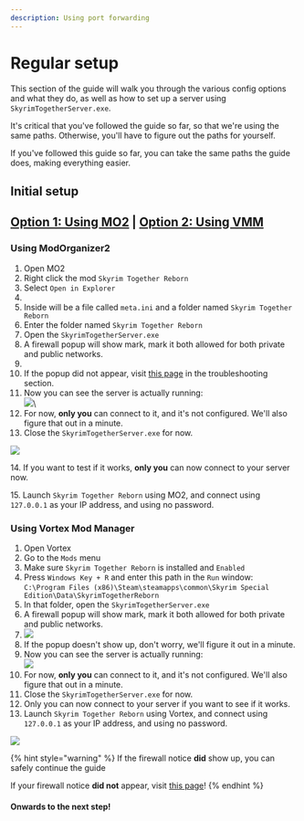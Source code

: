 ```yaml
---
description: Using port forwarding
---
```


# Regular setup

This section of the guide will walk you through the various config options and what they do, as well as how to set up a server using `SkyrimTogetherServer.exe`.

It's critical that you've followed the guide so far, so that we're using the same paths. Otherwise, you'll have to figure out the paths for yourself.

If you've followed this guide so far, you can take the same paths the guide does, making everything easier.

## Initial setup

## [Option 1: Using MO2](./#using-modorganizer2) | [Option 2: Using VMM](./#using-vortex-mod-manager)



### **Using ModOrganizer2**

1. Open MO2
2. Right click the mod `Skyrim Together Reborn`
3. Select `Open in Explorer`
4. <img src="https://i.imgur.com/7ngdTQh.png" alt="" data-size="original">
5. Inside will be a file called `meta.ini` and a folder named `Skyrim Together Reborn`
6. Enter the folder named `Skyrim Together Reborn`
7. Open the `SkyrimTogetherServer.exe`
8. A firewall popup will show mark, mark it both allowed for both private and public networks.
9. <img src="https://i.imgur.com/8AWbvA3.png" alt="" data-size="original">
10. If the popup did not appear, visit [this page](../../../troubleshooting/during-server-setup-my-firewall-didnt-ask-for-network-permission.md) in the troubleshooting section.
11. Now you can see the server is actually running:\
    ![](https://i.imgur.com/katpGFn.png)\
12. For now, **only you** can connect to it, and it's not configured. We'll also figure that out in a minute.
13. Close the `SkyrimTogetherServer.exe` for now.

![](https://i.imgur.com/vgRaDVA.gif)

14\. If you want to test if it works, **only you** can now connect to your server now.

15\. Launch `Skyrim Together Reborn` using MO2, and connect using `127.0.0.1` as your IP address, and using no password.



### **Using Vortex Mod Manager**

1. Open Vortex
2. Go to the `Mods` menu
3. Make sure `Skyrim Together Reborn` is installed and `Enabled`
4. Press `Windows Key + R` and enter this path in the `Run` window:\
   `C:\Program Files (x86)\Steam\steamapps\common\Skyrim Special Edition\Data\SkyrimTogetherReborn`
5. In that folder, open the `SkyrimTogetherServer.exe`
6. A firewall popup will show mark, mark it both allowed for both private and public networks.
7. ![](https://i.imgur.com/1ze68ZW.png)
8. If the popup doesn't show up, don't worry, we'll figure it out in a minute.
9. Now you can see the server is actually running:\
   ![](https://i.imgur.com/1ljV2pk.png)
10. For now, **only you** can connect to it, and it's not configured. We'll also figure that out in a minute.
11. Close the `SkyrimTogetherServer.exe` for now.
12. Only you can now connect to your server if you want to see if it works.
13. Launch `Skyrim Together Reborn` using Vortex, and connect using `127.0.0.1` as your IP address, and using no password.

![](https://i.imgur.com/U2xVDa7.gif)

{% hint style="warning" %}
If the firewall notice **did** show up, you can safely continue the guide

If your firewall notice **did not** appear, visit [this page](../../../troubleshooting/during-server-setup-my-firewall-didnt-ask-for-network-permission.md)!
{% endhint %}

#### Onwards to the next step!
